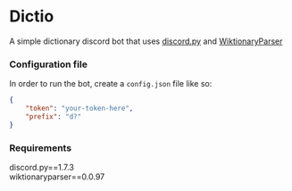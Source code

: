 # Dictio
A simple dictionary discord bot that uses [discord.py](https://github.com/Rapptz/discord.py) and [WiktionaryParser](https://github.com/Suyash458/WiktionaryParser)

### Configuration file
In order to run the bot, create a ```config.json``` file like so:
```json
{
    "token": "your-token-here",
    "prefix": "d?"
}
```

### Requirements
discord.py==1.7.3  
wiktionaryparser==0.0.97
